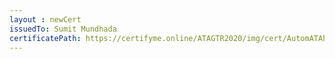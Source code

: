 ```yaml
--- 
layout : newCert 
issuedTo: Sumit Mundhada 
certificatePath: https://certifyme.online/ATAGTR2020/img/cert/AutomATAhon/SumitMundhada_d1d60.png
--- 
```

